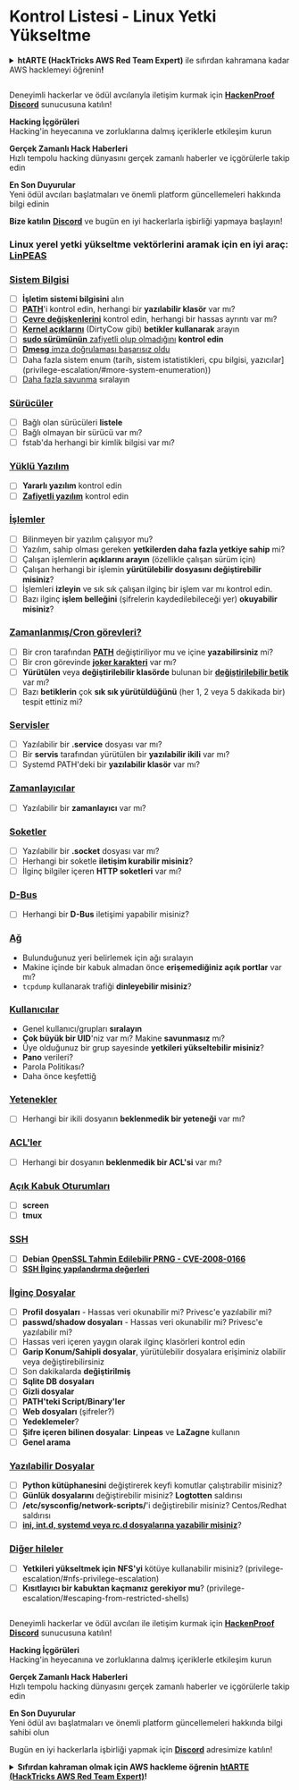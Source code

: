 # Kontrol Listesi - Linux Yetki Yükseltme

<details>

<summary><strong>htARTE (HackTricks AWS Red Team Expert)</strong> ile sıfırdan kahramana kadar AWS hacklemeyi öğrenin<strong>!</strong></summary>

HackTricks'ı desteklemenin diğer yolları:

* Şirketinizi HackTricks'te **reklamınızı görmek** veya **HackTricks'i PDF olarak indirmek** için [**ABONELİK PLANLARINI**](https://github.com/sponsors/carlospolop) kontrol edin!
* [**Resmi PEASS & HackTricks ürünlerini**](https://peass.creator-spring.com) edinin
* Özel [**NFT'lerden**](https://opensea.io/collection/the-peass-family) oluşan koleksiyonumuz [**The PEASS Family**](https://opensea.io/collection/the-peass-family)'yi keşfedin
* 💬 [**Discord grubuna**](https://discord.gg/hRep4RUj7f) veya [**telegram grubuna**](https://t.me/peass) **katılın** veya **Twitter** 🐦 [**@hacktricks_live**](https://twitter.com/hacktricks_live)'ı **takip edin**.
* **Hacking hilelerinizi** [**HackTricks**](https://github.com/carlospolop/hacktricks) ve [**HackTricks Cloud**](https://github.com/carlospolop/hacktricks-cloud) github depolarına **PR göndererek** paylaşın.

</details>

<figure><img src="../../.gitbook/assets/image (1) (3) (1).png" alt=""><figcaption></figcaption></figure>

Deneyimli hackerlar ve ödül avcılarıyla iletişim kurmak için [**HackenProof Discord**](https://discord.com/invite/N3FrSbmwdy) sunucusuna katılın!

**Hacking İçgörüleri**\
Hacking'in heyecanına ve zorluklarına dalmış içeriklerle etkileşim kurun

**Gerçek Zamanlı Hack Haberleri**\
Hızlı tempolu hacking dünyasını gerçek zamanlı haberler ve içgörülerle takip edin

**En Son Duyurular**\
Yeni ödül avcıları başlatmaları ve önemli platform güncellemeleri hakkında bilgi edinin

**Bize katılın** [**Discord**](https://discord.com/invite/N3FrSbmwdy) ve bugün en iyi hackerlarla işbirliği yapmaya başlayın!

### **Linux yerel yetki yükseltme vektörlerini aramak için en iyi araç:** [**LinPEAS**](https://github.com/carlospolop/privilege-escalation-awesome-scripts-suite/tree/master/linPEAS)

### [Sistem Bilgisi](privilege-escalation/#sistem-bilgisi)

* [ ] **İşletim sistemi bilgisini** alın
* [ ] [**PATH**](privilege-escalation/#path)'i kontrol edin, herhangi bir **yazılabilir klasör** var mı?
* [ ] [**Çevre değişkenlerini**](privilege-escalation/#env-info) kontrol edin, herhangi bir hassas ayrıntı var mı?
* [ ] [**Kernel açıklarını**](privilege-escalation/#kernel-exploits) (DirtyCow gibi) **betikler kullanarak** arayın
* [ ] [**sudo sürümünün** zafiyetli olup olmadığını](privilege-escalation/#sudo-version) **kontrol edin**
* [ ] [**Dmesg** imza doğrulaması başarısız oldu](privilege-escalation/#dmesg-signature-verification-failed)
* [ ] Daha fazla sistem enum (tarih, sistem istatistikleri, cpu bilgisi, yazıcılar](privilege-escalation/#more-system-enumeration))
* [ ] [Daha fazla savunma](privilege-escalation/#enumerate-possible-defenses) sıralayın

### [Sürücüler](privilege-escalation/#sürücüler)

* [ ] Bağlı olan sürücüleri **listele**
* [ ] Bağlı olmayan bir sürücü var mı?
* [ ] fstab'da herhangi bir kimlik bilgisi var mı?

### [**Yüklü Yazılım**](privilege-escalation/#yüklü-yazılım)

* [ ] **Yararlı yazılım** kontrol edin
* [ ] [**Zafiyetli yazılım**](privilege-escalation/#vulnerable-software-installed) kontrol edin

### [İşlemler](privilege-escalation/#işlemler)

* [ ] Bilinmeyen bir yazılım çalışıyor mu?
* [ ] Yazılım, sahip olması gereken **yetkilerden daha fazla yetkiye sahip** mi?
* [ ] Çalışan işlemlerin **açıklarını arayın** (özellikle çalışan sürüm için)
* [ ] Çalışan herhangi bir işlemin **yürütülebilir dosyasını değiştirebilir misiniz**?
* [ ] İşlemleri **izleyin** ve sık sık çalışan ilginç bir işlem var mı kontrol edin.
* [ ] Bazı ilginç **işlem belleğini** (şifrelerin kaydedilebileceği yer) **okuyabilir misiniz**?

### [Zamanlanmış/Cron görevleri?](privilege-escalation/#zamanlanmış-görevler)

* [ ] Bir cron tarafından [**PATH**](privilege-escalation/#cron-path) değiştiriliyor mu ve içine **yazabilirsiniz** mi?
* [ ] Bir cron görevinde [**joker karakteri**](privilege-escalation/#cron-using-a-script-with-a-wildcard-wildcard-injection) var mı?
* [ ] **Yürütülen** veya **değiştirilebilir klasörde** bulunan bir [**değiştirilebilir betik**](privilege-escalation/#cron-script-overwriting-and-symlink) var mı?
* [ ] Bazı **betiklerin** çok **sık sık yürütüldüğünü** (her 1, 2 veya 5 dakikada bir) tespit ettiniz mi?

### [Servisler](privilege-escalation/#servisler)

* [ ] Yazılabilir bir **.service** dosyası var mı?
* [ ] Bir **servis** tarafından yürütülen bir **yazılabilir ikili** var mı?
* [ ] Systemd PATH'deki bir **yazılabilir klasör** var mı?

### [Zamanlayıcılar](privilege-escalation/#zamanlayıcılar)

* [ ] Yazılabilir bir **zamanlayıcı** var mı?

### [Soketler](privilege-escalation/#soketler)

* [ ] Yazılabilir bir **.socket** dosyası var mı?
* [ ] Herhangi bir soketle **iletişim kurabilir misiniz**?
* [ ] İlginç bilgiler içeren **HTTP soketleri** var mı?

### [D-Bus](privilege-escalation/#d-bus)

* [ ] Herhangi bir **D-Bus** iletişimi yapabilir misiniz?

### [Ağ](privilege-escalation/#ağ)

* Bulunduğunuz yeri belirlemek için ağı sıralayın
* Makine içinde bir kabuk almadan önce **erişemediğiniz açık portlar** var mı?
* `tcpdump` kullanarak trafiği **dinleyebilir misiniz**?

### [Kullanıcılar](privilege-escalation/#kullanıcılar)

* Genel kullanıcı/grupları **sıralayın**
* **Çok büyük bir UID**'niz var mı? Makine **savunmasız** mı?
* Üye olduğunuz bir grup sayesinde **yetkileri yükseltebilir misiniz**?
* **Pano** verileri?
* Parola Politikası?
* Daha önce keşfettiğ
### [Yetenekler](privilege-escalation/#yetenekler)

* [ ] Herhangi bir ikili dosyanın **beklenmedik bir yeteneği** var mı?

### [ACL'ler](privilege-escalation/#acls)

* [ ] Herhangi bir dosyanın **beklenmedik bir ACL'si** var mı?

### [Açık Kabuk Oturumları](privilege-escalation/#açık-kabuk-oturumları)

* [ ] **screen**
* [ ] **tmux**

### [SSH](privilege-escalation/#ssh)

* [ ] **Debian** [**OpenSSL Tahmin Edilebilir PRNG - CVE-2008-0166**](privilege-escalation/#debian-openssl-tahmin-edilebilir-prng-cve-2008-0166)
* [ ] [**SSH İlginç yapılandırma değerleri**](privilege-escalation/#ssh-ilginç-yapılandırma-değerleri)

### [İlginç Dosyalar](privilege-escalation/#ilginç-dosyalar)

* [ ] **Profil dosyaları** - Hassas veri okunabilir mi? Privesc'e yazılabilir mi?
* [ ] **passwd/shadow dosyaları** - Hassas veri okunabilir mi? Privesc'e yazılabilir mi?
* [ ] Hassas veri içeren yaygın olarak ilginç klasörleri kontrol edin
* [ ] **Garip Konum/Sahipli dosyalar**, yürütülebilir dosyalara erişiminiz olabilir veya değiştirebilirsiniz
* [ ] Son dakikalarda **değiştirilmiş**
* [ ] **Sqlite DB dosyaları**
* [ ] **Gizli dosyalar**
* [ ] **PATH'teki Script/Binary'ler**
* [ ] **Web dosyaları** (şifreler?)
* [ ] **Yedeklemeler**?
* [ ] **Şifre içeren bilinen dosyalar**: **Linpeas** ve **LaZagne** kullanın
* [ ] **Genel arama**

### [**Yazılabilir Dosyalar**](privilege-escalation/#yazılabilir-dosyalar)

* [ ] **Python kütüphanesini** değiştirerek keyfi komutlar çalıştırabilir misiniz?
* [ ] **Günlük dosyalarını** değiştirebilir misiniz? **Logtotten** saldırısı
* [ ] **/etc/sysconfig/network-scripts/**'i değiştirebilir misiniz? Centos/Redhat saldırısı
* [ ] [**ini, int.d, systemd veya rc.d dosyalarına yazabilir misiniz**](privilege-escalation/#init-init-d-systemd-and-rc-d)?

### [**Diğer hileler**](privilege-escalation/#diğer-hileler)

* [ ] **Yetkileri yükseltmek için NFS'yi** kötüye kullanabilir misiniz? (privilege-escalation/#nfs-privilege-escalation)
* [ ] **Kısıtlayıcı bir kabuktan kaçmanız gerekiyor mu**? (privilege-escalation/#escaping-from-restricted-shells)

<figure><img src="../../.gitbook/assets/image (1) (3) (1).png" alt=""><figcaption></figcaption></figure>

Deneyimli hackerlar ve ödül avcıları ile iletişim kurmak için [**HackenProof Discord**](https://discord.com/invite/N3FrSbmwdy) sunucusuna katılın!

**Hacking İçgörüleri**\
Hacking'in heyecanına ve zorluklarına dalmış içeriklerle etkileşim kurun

**Gerçek Zamanlı Hack Haberleri**\
Hızlı tempolu hacking dünyasını gerçek zamanlı haberler ve içgörülerle takip edin

**En Son Duyurular**\
Yeni ödül avı başlatmaları ve önemli platform güncellemeleri hakkında bilgi sahibi olun

Bugün en iyi hackerlarla işbirliği yapmak için [**Discord**](https://discord.com/invite/N3FrSbmwdy) adresimize katılın!

<details>

<summary><strong>Sıfırdan kahraman olmak için AWS hackleme öğrenin</strong> <a href="https://training.hacktricks.xyz/courses/arte"><strong>htARTE (HackTricks AWS Red Team Expert)</strong></a><strong>!</strong></summary>

HackTricks'i desteklemenin diğer yolları:

* Şirketinizi HackTricks'te **reklam vermek veya HackTricks'i PDF olarak indirmek** için [**ABONELİK PLANLARINI**](https://github.com/sponsors/carlospolop) kontrol edin!
* [**Resmi PEASS & HackTricks ürünlerini**](https://peass.creator-spring.com) edinin
* Özel [**NFT'lerden oluşan**](https://opensea.io/collection/the-peass-family) koleksiyonumuz olan [**The PEASS Family**](https://opensea.io/collection/the-peass-family)'yi keşfedin
* **💬 Discord grubuna** (https://discord.gg/hRep4RUj7f) veya **telegram grubuna** (https://t.me/peass) katılın veya bizi **Twitter** 🐦 [**@hacktricks_live**](https://twitter.com/hacktricks_live)**'da** takip edin.
* **Hacking hilelerinizi paylaşarak** [**HackTricks**](https://github.com/carlospolop/hacktricks) ve [**HackTricks Cloud**](https://github.com/carlospolop/hacktricks-cloud) github depolarına PR göndererek katkıda bulunun.

</details>
